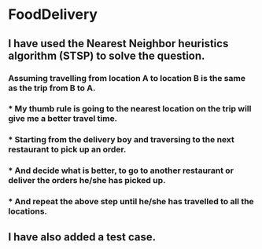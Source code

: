 # FoodDelivery

## I have used the Nearest Neighbor heuristics algorithm (STSP) to solve the question.
### Assuming travelling from location A to location B is the same as the trip from B to A. 
### * My thumb rule is going to the nearest location on the trip will give me a better travel time.
### * Starting from the delivery boy and traversing to the next restaurant to pick up an order.
### * And decide what is better, to go to another restaurant or deliver the orders he/she has picked up.
### * And repeat the above step until he/she has travelled to all the locations.

## I have also added a test case.
